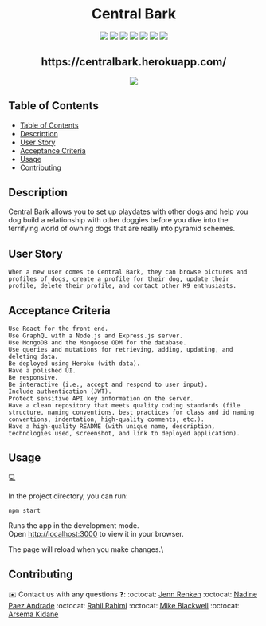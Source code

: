 <h1 align="center">Central Bark</h1>

<p align="center">
    <img src="https://img.shields.io/badge/javascript-yellow" />
    <img src="https://img.shields.io/badge/graphQL-orange" />
    <img src="https://img.shields.io/badge/react-blue"  />
    <img src="https://img.shields.io/badge/apollo-red"  />
    <img src="https://img.shields.io/badge/node-blue"  />
    <img src="https://img.shields.io/badge/jest-green" />
    <img src="https://img.shields.io/badge/MongoDB-yellow" />
</p>

<h2 align="center"> https://centralbark.herokuapp.com/</h2>

<p align="center">
  <img src="https://github.com/jenn-renken/project3/blob/main/client/src/assets/images/logo.png" />
</p>

## Table of Contents
- [Table of Contents](#table-of-contents)
- [Description](#description)
- [User Story](#user-story)
- [Acceptance Criteria](#acceptance-criteria)
- [Usage](#usage)
- [Contributing](#contributing)

## Description

Central Bark allows you to set up playdates with other dogs and help you dog build a relationship with other doggies before you dive into the terrifying world of owning dogs that are really into pyramid schemes.

## User Story

```
When a new user comes to Central Bark, they can browse pictures and profiles of dogs, create a profile for their dog, update their profile, delete their profile, and contact other K9 enthusiasts. 
```

## Acceptance Criteria

```
Use React for the front end.
Use GraphQL with a Node.js and Express.js server.
Use MongoDB and the Mongoose ODM for the database.
Use queries and mutations for retrieving, adding, updating, and deleting data.
Be deployed using Heroku (with data).
Have a polished UI.
Be responsive.
Be interactive (i.e., accept and respond to user input).
Include authentication (JWT).
Protect sensitive API key information on the server.
Have a clean repository that meets quality coding standards (file structure, naming conventions, best practices for class and id naming conventions, indentation, high-quality comments, etc.).
Have a high-quality README (with unique name, description, technologies used, screenshot, and link to deployed application).
```

## Usage
💻   

In the project directory, you can run:

`npm start`

Runs the app in the development mode.\
Open [http://localhost:3000](http://localhost:3000) to view it in your browser.

The page will reload when you make changes.\

## Contributing
✉️ Contact us with any questions ❓: 
:octocat: [Jenn Renken](https://github.com/jenn-renken)
:octocat: [Nadine Paez Andrade](https://github.com/ncpandrade)
:octocat: [Rahil Rahimi](https://github.com/rahilrahimi)
:octocat: [Mike Blackwell](https://github.com/mjb4040)
:octocat: [Arsema Kidane](https://github.com/akidane23)
